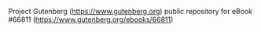 Project Gutenberg (https://www.gutenberg.org) public repository for eBook #66811 (https://www.gutenberg.org/ebooks/66811)
